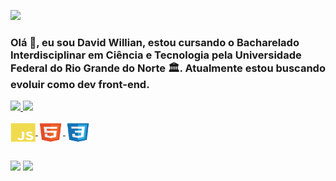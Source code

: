 ![](https://visitor-badge.glitch.me/badge?page_id=DavidWillian7.DavidWillian7)

### Olá 👋, eu sou David Willian, estou cursando o Bacharelado Interdisciplinar em Ciência e Tecnologia pela Universidade Federal do Rio Grande do Norte 🏛. Atualmente estou buscando evoluir como dev front-end.

<div>
  <a href="https://github.com/DavidWillian7">
  <img height="180em" src="https://github-readme-stats.vercel.app/api?username=DavidWillian7&show_icons=true&theme=dark&include_all_commits=true&count_private=true"/>
  <img height="180em" src="https://github-readme-stats.vercel.app/api/top-langs/?username=DavidWillian7&layout=compact&langs_count=7&theme=dark"/>
</div>

<div style="display: inline_block"><br>
  <img align="center" alt="DW-Js" height="30" width="40" src="https://raw.githubusercontent.com/devicons/devicon/master/icons/javascript/javascript-plain.svg">
  <img align="center" alt="DW-HTML" height="30" width="40" src="https://raw.githubusercontent.com/devicons/devicon/master/icons/html5/html5-original.svg">
  <img align="center" alt="DW-CSS" height="30" width="40" src="https://raw.githubusercontent.com/devicons/devicon/master/icons/css3/css3-original.svg">
</div>

##  

<div>
  <a href = "mailto:davidwilliandwp@gmail.com"><img src="https://img.shields.io/badge/-Gmail-%23333?style=for-the-badge&logo=gmail&logoColor=white" target="_blank"></a>
  <a href="https://www.linkedin.com/in/david-willian-290527227/" target="_blank"><img src="https://img.shields.io/badge/-LinkedIn-%230077B5?style=for-the-badge&logo=linkedin&logoColor=white" target="_blank"></a> 
  
</div>
